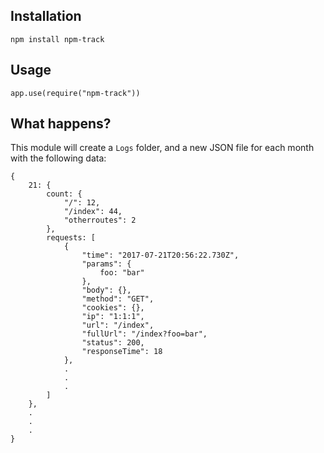 ## Installation

```npm install npm-track```

## Usage

```app.use(require("npm-track"))```


## What happens?

This module will create a `Logs` folder, and a new JSON file for each month with the following data:
```
{
    21: {
        count: {
            "/": 12,
            "/index": 44,
            "otherroutes": 2
        },
        requests: [
            {
                "time": "2017-07-21T20:56:22.730Z",
                "params": {
                    foo: "bar"
                },
                "body": {},
                "method": "GET",
                "cookies": {},
                "ip": "1:1:1",
                "url": "/index",
                "fullUrl": "/index?foo=bar",
                "status": 200,
                "responseTime": 18
            },
            .
            .
            .
        ]
    },
    .
    .
    .
}
```
